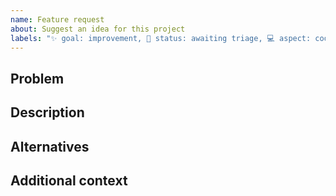 ```yaml
---
name: Feature request
about: Suggest an idea for this project
labels: "✨ goal: improvement, 🚦 status: awaiting triage, 💻 aspect: code, 🟩 priority: low"
---
```


## Problem
<!-- Describe a problem solved by this feature; or delete the section entirely. -->

## Description
<!-- Describe the feature and how it solves the problem. -->

## Alternatives
<!-- Describe any alternative solutions or features you have considered. How is this feature better? -->

## Additional context
<!-- Add any other context about the feature here; or delete the section entirely. -->
